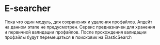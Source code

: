 # E-searcher
Пока что один модуль, для сохранения и удаления профайлов. Апдейт на данном этапе не предусмотрен. Сервис предназначен для хранения и первичной валидации профайлов. После прохождения валидации профайлы будут перемещаться в поисковик на ElasticSearch
